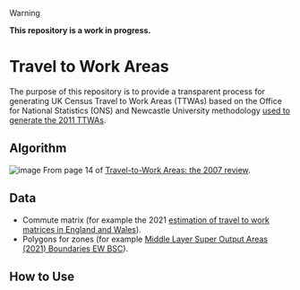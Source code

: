 > [!WARNING]
> **This repository is a work in progress.**

#  Travel to Work Areas
The purpose of this repository is to provide a transparent process for generating UK Census Travel to Work Areas (TTWAs) based on the Office for National Statistics (ONS) and Newcastle University methodology [used to generate the 2011 TTWAs](https://geoportal.statistics.gov.uk/datasets/ons::travel-to-work-areas-2011-guidance-and-information/about).

## Algorithm
![image](https://github.com/thomashudsonuk/ttwa/assets/5777564/844c5d07-9616-4484-ae83-4fccf2336a54)
From page 14 of [Travel-to-Work Areas: the 2007 review](https://www.ncl.ac.uk/media/wwwnclacuk/curds/files/TTWA%20report.pdf).

## Data
- Commute matrix (for example the 2021 [estimation of travel to work matrices in England and Wales](https://www.ons.gov.uk/releases/estimationoftraveltoworkmatricesenglandandwales)).
- Polygons for zones (for example [Middle Layer Super Output Areas (2021) Boundaries EW BSC](https://geoportal.statistics.gov.uk/search?collection=Dataset&sort=name&tags=all(BDY_MSOA%2CDEC_2021))).

## How to Use
